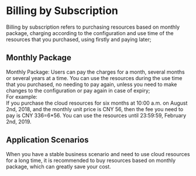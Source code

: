 # Billing by Subscription

Billing by subscription refers to purchasing resources based on monthly package, charging according to the configuration and use time of the resources that you purchased, using firstly and paying later;


## Monthly Package
Monthly Package: Users can pay the charges for a month, several months or several years at a time. You can use the resources during the use time that you purchased, no needing to pay again, unless you need to make changes to the configuration or pay again in case of expiry;  
For example:  
If you purchase the cloud resources for six months at 10:00 a.m. on August 2nd, 2018, and the monthly unit price is CNY 56, then the fee you need to pay is CNY 336=6*56. You can use the resources until 23:59:59, February 2nd, 2019.


## Application Scenarios
When you have a stable business scenario and need to use cloud resources for a long time, it is recommended to buy resources based on monthly package, which can greatly save your cost.





